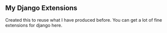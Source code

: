 My Django Extensions
--------------------
Created this to reuse what I have produced before. You can get a lot
of fine extensions for django here.
